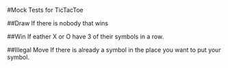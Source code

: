 #Mock Tests for TicTacToe

##Draw
If there is nobody that wins


##Win
If eather X or O have 3 of their symbols in a row.

##Illegal Move
If there is already a symbol in the place you want to put your symbol.
